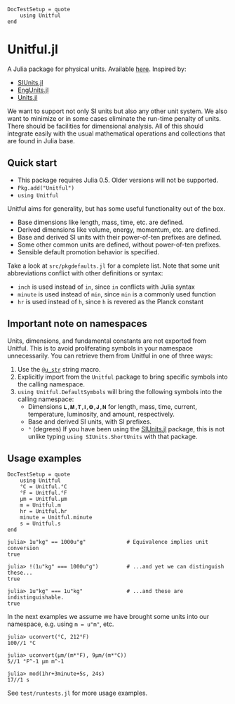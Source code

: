 ```@meta
DocTestSetup = quote
    using Unitful
end
```
# Unitful.jl

A Julia package for physical units. Available
[here](https://github.com/ajkeller34/Unitful.jl). Inspired by:

- [SIUnits.jl](https://github.com/keno/SIUnits.jl)
- [EngUnits.jl](https://github.com/dhoegh/EngUnits.jl)
- [Units.jl](https://github.com/timholy/Units.jl)

We want to support not only SI units but also any other unit system. We also
want to minimize or in some cases eliminate the run-time penalty of units.
There should be facilities for dimensional analysis. All of this should
integrate easily with the usual mathematical operations and collections
that are found in Julia base.

## Quick start

- This package requires Julia 0.5. Older versions will not be supported.
- `Pkg.add("Unitful")`
- `using Unitful`

Unitful aims for generality, but has some useful functionality out of the box.
- Base dimensions like length, mass, time, etc. are defined.
- Derived dimensions like volume, energy, momentum, etc. are defined.
- Base and derived SI units with their power-of-ten prefixes are defined.
- Some other common units are defined, without power-of-ten prefixes.
- Sensible default promotion behavior is specified.

Take a look at `src/pkgdefaults.jl` for a complete list. Note that some unit
abbreviations conflict with other definitions or syntax:

- `inch` is used instead of `in`, since `in` conflicts with Julia syntax
- `minute` is used instead of `min`, since `min` is a commonly used function
- `hr` is used instead of `h`, since `h` is revered as the Planck constant

## Important note on namespaces

Units, dimensions, and fundamental constants are not exported from Unitful.
This is to avoid proliferating symbols in your namespace unnecessarily. You can
retrieve them from Unitful in one of three ways:

1. Use the [`@u_str`](@ref) string macro.
2. Explicitly import from the `Unitful` package to bring specific symbols
   into the calling namespace.
3. `using Unitful.DefaultSymbols` will bring the following symbols into the
   calling namespace:
     - Dimensions `𝐋,𝐌,𝐓,𝐈,𝚯,𝐉,𝐍` for length, mass, time, current, temperature,
     luminosity, and amount, respectively.
     - Base and derived SI units, with SI prefixes.
     - `°` (degrees)
  If you have been using the [SIUnits.jl](https://github.com/keno/SIUnits.jl)
  package, this is not unlike typing `using SIUnits.ShortUnits` with that package.

## Usage examples

```@meta
DocTestSetup = quote
    using Unitful
    °C = Unitful.°C
    °F = Unitful.°F
    μm = Unitful.μm
    m = Unitful.m
    hr = Unitful.hr
    minute = Unitful.minute
    s = Unitful.s
end
```

```jldoctest
julia> 1u"kg" == 1000u"g"             # Equivalence implies unit conversion
true

julia> !(1u"kg" === 1000u"g")         # ...and yet we can distinguish these...
true

julia> 1u"kg" === 1u"kg"              # ...and these are indistinguishable.
true
```

In the next examples we assume we have brought some units into our namespace,
e.g. using `m = u"m"`, etc.

```jldoctest
julia> uconvert(°C, 212°F)
100//1 °C

julia> uconvert(μm/(m*°F), 9μm/(m*°C))
5//1 °F^-1 μm m^-1

julia> mod(1hr+3minute+5s, 24s)
17//1 s
```

See `test/runtests.jl` for more usage examples.
